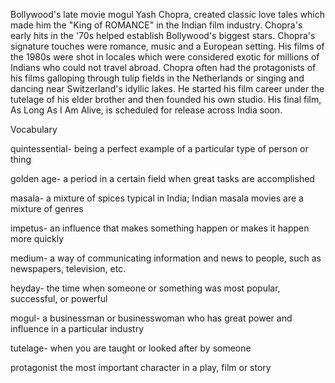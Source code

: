 Bollywood's late movie mogul Yash Chopra, created classic love tales which made him the "King of ROMANCE" in the Indian film industry. Chopra's early hits in the '70s helped establish Bollywood's biggest stars. Chopra's signature touches were romance, music and a European setting. His films of the 1980s were shot in locales which were considered exotic for millions of Indians who could not travel abroad. Chopra often had the protagonists of his films galloping through tulip fields in the Netherlands or singing and dancing near Switzerland's idyllic lakes. He started his film career under the tutelage of his elder brother and then founded his own studio. His final film, As Long As I Am Alive, is scheduled for release across India soon.

Vocabulary

quintessential- being a perfect example of a particular type of person or thing

golden age- a period in a certain field when great tasks are accomplished

masala- a mixture of spices typical in India; Indian masala movies are a mixture of genres 

impetus- an influence that makes something happen or makes it happen more quickly

medium- a way of communicating information and news to people, such as newspapers, television, etc.

heyday- the time when someone or something was most popular, successful, or powerful

mogul- a businessman or businesswoman who has great power and influence in a particular industry

tutelage- when you are taught or looked after by someone

protagonist the most important character in a play, film or story



